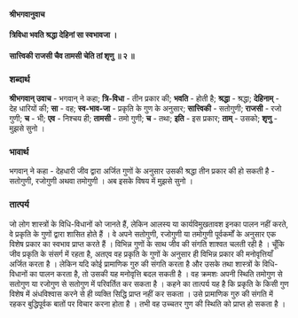 #### श्रीभगवानुवाच
#### त्रिविधा भवति श्रद्धा देहिनां सा स्वभावजा ।
#### सात्त्विकी राजसी चैव तामसी चेति तां शृणु ॥ २ ॥

### शब्दार्थ

**श्रीभगवान् उवाच** - भगवान् ने कहा; **त्रि-विधा** - तीन प्रकार की; **भवति** - होती है; **श्रद्धा** - श्रद्धा; **देहिनाम्** - देह धारियों की; **सा** - वह; **स्व-भाव-जा** - प्रकृति के गुण के अनुसार; **सात्त्विकी** - सतोगुणी; **राजसी** - रजो गुणी; **च** - भी; **एव** - निश्चय ही; **तामसी** - तमो गुणी; **च** - तथा; **इति** - इस प्रकार; **ताम्** - उसको; **शृणु** - मुझसे सुनो ।

### भावार्थ

भगवान् ने कहा - देहधारी जीव द्वारा अर्जित गुणों के अनुसार उसकी श्रद्धा तीन प्रकार की हो सकती है - सतोगुणी, रजोगुणी अथवा तमोगुणी । अब इसके विषय में मुझसे सुनो ।

### तात्पर्य

जो लोग शास्त्रों के विधि-विधानों को जानते हैं, लेकिन आलस्य या कार्यविमुखतावश इनका पालन नहीं करते, वे प्रकृति के गुणों द्वारा शासित होते हैं । वे अपने सतोगुणी, रजोगुणी या तमोगुणी पूर्वकर्मों के अनुसार एक विशेष प्रकार का स्वभाव प्राप्त करते हैं । विभिन्न गुणों के साथ जीव की संगति शाश्वत चलती रही है । चूँकि जीव प्रकृति के संसर्ग में रहता है, अतएव वह प्रकृति के गुणों के अनुसार ही विभिन्न प्रकार की मनोवृत्तियाँ अर्जित करता है । लेकिन यदि कोई प्रामाणिक गुरु की संगति करता है और उसके तथा शास्त्रों के विधि-विधानों का पालन करता है, तो उसकी यह मनोवृत्ति बदल सकती है । वह क्रमशः अपनी स्थिति तमोगुण से सतोगुण या रजोगुण से सतोगुण में परिवर्तित कर सकता है । कहने का तात्पर्य यह है कि प्रकृति के किसी गुण विशेष में अंधविश्वास करने से ही व्यक्ति सिद्धि प्राप्त नहीं कर सकता । उसे प्रामाणिक गुरु की संगति में रहकर बुद्धिपूर्वक बातों पर विचार करना होता है । तभी वह उच्चतर गुण की स्थिति को प्राप्त हो सकता है ।